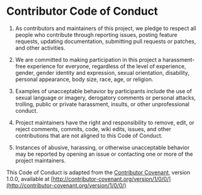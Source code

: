 # Contributor Code of Conduct

1. As contributors and maintainers of this project, we pledge to respect all people who contribute through reporting issues, posting feature requests, updating documentation, submitting pull requests or patches, and other activities.

2. We are committed to making participation in this project a harassment-free experience for everyone, regardless of the level of experience, gender, gender identity and expression, sexual orientation, disability, personal appearance, body size, race, age, or religion.

3. Examples of unacceptable behavior by participants include the use of sexual language or imagery, derogatory comments or personal attacks, trolling, public or private harassment, insults, or other unprofessional conduct.

4. Project maintainers have the right and responsibility to remove, edit, or reject comments, commits, code, wiki edits, issues, and other contributions that are not aligned to this Code of Conduct.

5. Instances of abusive, harassing, or otherwise unacceptable behavior may be reported by opening an issue or contacting one or more of the project maintainers.

This Code of Conduct is adapted from the [Contributor Covenant](http://contributor-covenant.org), version 1.0.0, available at [http://contributor-covenant.org/version/1/0/0/](http://contributor-covenant.org/version/1/0/0/)
